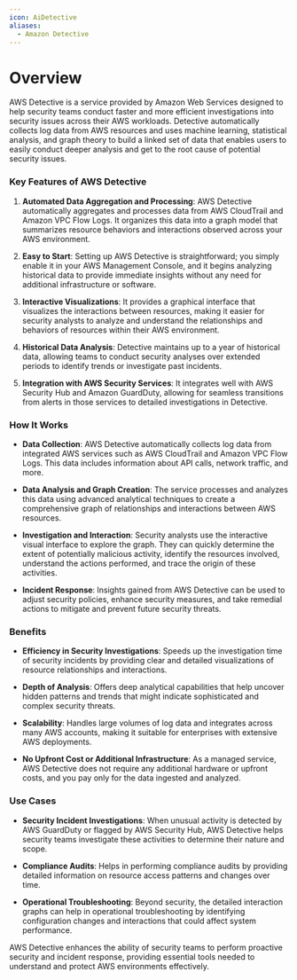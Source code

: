 ```yaml
---
icon: AiDetective
aliases:
  - Amazon Detective
---
```

# Overview

AWS Detective is a service provided by Amazon Web Services designed to help security teams conduct faster and more efficient investigations into security issues across their AWS workloads. Detective automatically collects log data from AWS resources and uses machine learning, statistical analysis, and graph theory to build a linked set of data that enables users to easily conduct deeper analysis and get to the root cause of potential security issues.

### Key Features of AWS Detective

1. **Automated Data Aggregation and Processing**: AWS Detective automatically aggregates and processes data from AWS CloudTrail and Amazon VPC Flow Logs. It organizes this data into a graph model that summarizes resource behaviors and interactions observed across your AWS environment.
    
2. **Easy to Start**: Setting up AWS Detective is straightforward; you simply enable it in your AWS Management Console, and it begins analyzing historical data to provide immediate insights without any need for additional infrastructure or software.
    
3. **Interactive Visualizations**: It provides a graphical interface that visualizes the interactions between resources, making it easier for security analysts to analyze and understand the relationships and behaviors of resources within their AWS environment.
    
4. **Historical Data Analysis**: Detective maintains up to a year of historical data, allowing teams to conduct security analyses over extended periods to identify trends or investigate past incidents.
    
5. **Integration with AWS Security Services**: It integrates well with AWS Security Hub and Amazon GuardDuty, allowing for seamless transitions from alerts in those services to detailed investigations in Detective.
    

### How It Works

- **Data Collection**: AWS Detective automatically collects log data from integrated AWS services such as AWS CloudTrail and Amazon VPC Flow Logs. This data includes information about API calls, network traffic, and more.
    
- **Data Analysis and Graph Creation**: The service processes and analyzes this data using advanced analytical techniques to create a comprehensive graph of relationships and interactions between AWS resources.
    
- **Investigation and Interaction**: Security analysts use the interactive visual interface to explore the graph. They can quickly determine the extent of potentially malicious activity, identify the resources involved, understand the actions performed, and trace the origin of these activities.
    
- **Incident Response**: Insights gained from AWS Detective can be used to adjust security policies, enhance security measures, and take remedial actions to mitigate and prevent future security threats.
    

### Benefits

- **Efficiency in Security Investigations**: Speeds up the investigation time of security incidents by providing clear and detailed visualizations of resource relationships and interactions.
    
- **Depth of Analysis**: Offers deep analytical capabilities that help uncover hidden patterns and trends that might indicate sophisticated and complex security threats.
    
- **Scalability**: Handles large volumes of log data and integrates across many AWS accounts, making it suitable for enterprises with extensive AWS deployments.
    
- **No Upfront Cost or Additional Infrastructure**: As a managed service, AWS Detective does not require any additional hardware or upfront costs, and you pay only for the data ingested and analyzed.
    

### Use Cases

- **Security Incident Investigations**: When unusual activity is detected by AWS GuardDuty or flagged by AWS Security Hub, AWS Detective helps security teams investigate these activities to determine their nature and scope.
    
- **Compliance Audits**: Helps in performing compliance audits by providing detailed information on resource access patterns and changes over time.
    
- **Operational Troubleshooting**: Beyond security, the detailed interaction graphs can help in operational troubleshooting by identifying configuration changes and interactions that could affect system performance.
    

AWS Detective enhances the ability of security teams to perform proactive security and incident response, providing essential tools needed to understand and protect AWS environments effectively.